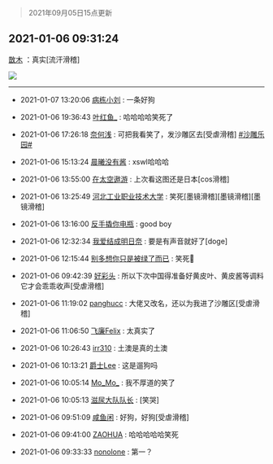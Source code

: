 > 2021年09月05日15点更新
<link rel="stylesheet" href="https://cdn.jsdelivr.net/gh/taotie6/sampleJSON@main/css/photo_show.css">


 ## 2021-01-06 09:31:24 

 [㪚木](https://www.coolapk.com/feed/24033338?shareKey=MTQ5MTFlYjUwNmM4NjEzMTc3YTE~) ：真实[流汗滑稽] 

<div class="album">
<img class="img-item" src="http://image.coolapk.com/feed/2021/0106/09/1081091_25ba3644_6678_3502@259x331.gif" />
</div>

 ------- 

- 2021-01-07 13:20:06 [病栋小刘](uid=1558516) : 一条好狗 

- 2021-01-06 19:36:43 [叶红鱼_](uid=728808) : 哈哈哈哈笑死了 

- 2021-01-06 17:26:18 [奈何浅](uid=1884562) : 可把我看笑了，发沙雕区去[受虐滑稽] <a class="feed-link-tag" href="/t/沙雕乐园?type=0">#沙雕乐园#</a> 

- 2021-01-06 15:13:24 [晨曦没有酱](uid=506483) : xswl哈哈哈 

- 2021-01-06 13:55:00 [在太空遨游](uid=1105791) : 上次看这图还是日本[cos滑稽] 

- 2021-01-06 13:25:49 [河北工业职业技术大学](uid=3415552) : 笑死[墨镜滑稽][墨镜滑稽][墨镜滑稽] 

- 2021-01-06 13:16:00 [反手撬你电瓶](uid=2732675) : good boy 

- 2021-01-06 12:32:34 [我爱结成明日奈](uid=1772977) : 要是有声音就好了[doge] 

- 2021-01-06 12:15:44 [别多想你只是被绿了而已](uid=3082855) : 笑死🤣 

- 2021-01-06 09:42:39 [好彩头](uid=1648440) : 所以下次中国得准备好黄皮叶、黄皮酱等调料它才会乖乖收声[受虐滑稽] 

- 2021-01-06 11:19:02 [panghucc](uid=1296648) : 大佬又改名，还以为我进了沙雕区[受虐滑稽] 

- 2021-01-06 11:06:50 [飞廉Felix](uid=900024) : 太真实了 

- 2021-01-06 10:26:43 [irr310](uid=636373) : 土澳是真的土澳 

- 2021-01-06 10:13:21 [爵士Lee](uid=811595) : 这是遛狗吗 

- 2021-01-06 10:05:14 [Mo_Mo_](uid=432865) : 我不厚道的笑了 

- 2021-01-06 10:05:13 [滋尿大队队长](uid=2973200) : [笑哭] 

- 2021-01-06 09:51:09 [咸鱼闲](uid=3783511) : 好狗，好狗[受虐滑稽] 

- 2021-01-06 09:41:00 [ZAOHUA](uid=1930793) : 哈哈哈哈哈笑死 

- 2021-01-06 09:33:33 [nonolone](uid=2331789) : 第一？ 

